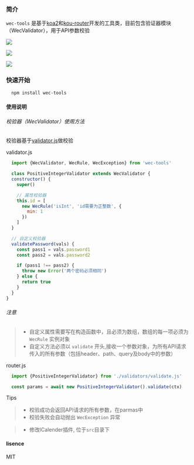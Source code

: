 ###  简介

``wec-tools`` 是基于[koa2](https://koa.bootcss.com/)和[kou-router](https://github.com/ZijianHe/koa-router#readme)开发的工具类，目前包含验证器模块（WecValidator），用于API参数校验

![](https://img.shields.io/badge/node-%3E%3D%20v6.10.2-brightgreen)

![](https://img.shields.io/badge/npm-%3E%3D%20v6.10.3-brightgreen)

![](https://img.shields.io/npm/v/npm?label=npm)


### 快速开始

```` bash
  npm install wec-tools
````

#### 使用说明

###### 校验器（WecValidator）使用方法
校验器基于[validator.js](https://github.com/validatorjs/validator.js)做校验

validator.js
````javascript
  import {WecValidator, WecRule, WecException} from 'wec-tools'

  class PositiveIntegerValidator extends WecValidator {
  constructor() {
    super()

    // 属性校验器
    this.id = [
      new WecRule('isInt', 'id需要为正整数', {
        min: 1
      })
    ]
  }

  // 自定义校验器
  validatePassword(vals) {
    const pass1 = vals.password1
    const pass2 = vals.password2

    if (pass1 !== pass2) {
      throw new Error('两个密码必须相同')
    } else {
      return true
    }
  }
}
````

###### 注意
> - 自定义属性需要写在构造函数中，且必须为数组，数组的每一项必须为 `WecRule` 实例对象
> - 自定义方法必须以 `validate` 开头,接收一个参数对象，为所有API请求传入的所有参数（包括header、path、query及body中的参数）


router.js
````javascript
  import {PositiveIntegerValidator} from './validators/validate.js'

  const params = await new PositiveIntegerValidator().validate(ctx)
````

Tips
> - 校验成功会返回API请求的所有参数，在parmas中
> - 校验失败会自动抛出 `WecException` 异常

> - 修改lCalender插件, 位于`src`目录下

#### lisence
MIT
